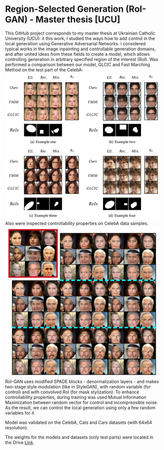 # Region-Selected Generation (RoI-GAN) - Master thesis [UCU]
This GitHub project corresponds to my master thesis at Ukrainian Catholic University (UCU): it this work, I studied the ways how to add control in the local generation using Generative Adversarial Networks. I considered typical works in the image inpainting and controllable generation domains, and after united ideas from these fields to create a model, which allows controlling generation in arbitrary specified region of the interest (RoI). Was performed a comparison between our model, GLCIC and Fast Marching Method on the test part of the CelebA:
![Comparison with FMM and GLCIC](images/comparison.png)
Also were inspected controllability properties on CelebA data samples. 
![Examples of controllability on the CelebA](images/examples.png)
RoI-GAN uses modified SPADE blocks - denormalization layers - and makes two-stage style modulation (like in StyleGAN), with random variable (for control) and with convolved RoI (for mask stylization). To enhance controllability properties, during training was used Mutual Information Maximization between random vector for control and incompressible noise. As the result, we can control the local generation using only a few random variables for it.

Model was validated on the CelebA, Cats and Cars datasets (with 64x64 resolution).

The weights for the models and datasets (only test parts) were located in the Drive [Link](https://drive.google.com/open?id=1QQhg4FZn-gf2ivu55Z1dmWuWf0DZ33B7). 
